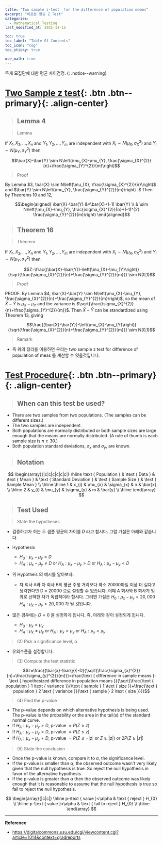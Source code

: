 ```yaml
---
title: "Two sample z-test  for the difference of population means"
excerpt: "이표본 평균 Z Test"
categories:
  - Mathematical_Testing
last_modified_at: 2021-11-15

toc: true
toc_label: "Table Of Contents"
toc_icon: "cog"
toc_sticky: true

use_math: true
---
```


 두개 모집단에 대한 평균 차이검정.
{: .notice--warning}

# [Two Sample z test](#link){: .btn .btn--primary}{: .align-center}

> ## Lemma 4

> Lemma

If $X_{1}, X_{2}, \ldots, X_{n}$ and $Y_{1}, Y_{2}, \ldots, Y_{m}$ are independent with $X_{i} \sim N\left(\mu_{X}, \sigma_{X}^{2}\right)$ and $Y_{i} \sim N\left(\mu_{Y}, \sigma_{Y}^{2}\right)$ then

$$\bar{X}-\bar{Y} \sim N\left(\mu_{X}-\mu_{Y}, \frac{\sigma_{X}^{2}}{n}+\frac{\sigma_{Y}^{2}}{m}\right)$$

> Proof

By Lemma $3, \bar{X} \sim N\left(\mu_{X}, \frac{\sigma_{X}^{2}}{n}\right)$ and $\bar{Y} \sim N\left(\mu_{Y}, \frac{\sigma_{Y}^{2}}{m}\right) .$ Then by Theorems 10 and 12,

$$\begin{aligned}
\bar{X}-\bar{Y} &=\bar{X}+(-1) \bar{Y} \\
& \sim N\left(\mu_{X}-\mu_{Y}, \frac{\sigma_{X}^{2}}{n}+(-1)^{2} \frac{\sigma_{Y}^{2}}{m}\right)
\end{aligned}$$

> ## Theorem 16

> Theorem

If $X_{1}, X_{2}, \ldots, X_{n}$ and $Y_{1}, Y_{2}, \ldots, Y_{m}$ are independent with $X_{i} \sim N\left(\mu_{X}, \sigma_{X}^{2}\right)$ and $Y_{i} \sim N\left(\mu_{Y}, \sigma_{Y}^{2}\right)$ then

$$Z=\frac{(\bar{X}-\bar{Y})-\left(\mu_{X}-\mu_{Y}\right)}{\sqrt{\frac{\sigma_{X}^{2}}{n}+\frac{\sigma_{Y}^{2}}{m}}} \sim N(0,1)$$

> Proof

PROOF. By Lemma $4, \bar{X}-\bar{Y} \sim N\left(\mu_{X}-\mu_{Y}, \frac{\sigma_{X}^{2}}{n}+\frac{\sigma_{Y}^{2}}{m}\right)$, so the mean of $\bar{X}-\bar{Y}$ is $\mu_{X}-\mu_{Y}$ and the variance is $\sqrt{\frac{\sigma_{X}^{2}}{n}+\frac{\sigma_{Y}^{2}}{m}}$. Then $\bar{X}-\bar{Y}$ can be standardized using Theorem 13, giving

$$\frac{(\bar{X}-\bar{Y})-\left(\mu_{X}-\mu_{Y}\right)}{\sqrt{\frac{\sigma_{X}^{2}}{n}+\frac{\sigma_{Y}^{2}}{m}}} \sim N(0,1)$$

> Remark 

- 즉 위의 정리를 이용하면 우리는 two sample z test for difference of population of meas 를 계산할 수 잇을것입니다.

# [Test Procedure](#link){: .btn .btn--primary}{: .align-center}

> ## When can this test be used?

- There are two samples from two populations. (The samples can be different sizes.)
- The two samples are independent.
- Both populations are normally distributed or both sample sizes are large enough that the means are normally distributed. (A rule of thumb is each sample size is $n \geq 30$.)
- Both population standard deviations, $\sigma_{x}$ and $\sigma_{y}$, are known.

> ## Notation

$$
\begin{array}{|c|c|c|c|c|c|}
\hline \text { Population } & \text { Data } & \text { Mean } & \text { Standard Deviation } & \text { Sample Size } & \text { Sample Mean } \\
\hline \hline 1 & x_{i} & \mu_{x} & \sigma_{x} & n & \bar{x} \\
\hline 2 & y_{i} & \mu_{y} & \sigma_{y} & m & \bar{y} \\
\hline
\end{array}
$$

> ## Test Used

> State the hypotheses

- 검증하고자 하는 두 샘플 평균의 차이를 $D$ 라고 합시다. 그럼 가설은 아래와 같습니다.
- Hypothesis
  - $H_{0}: \mu_{x}-\mu_{y}=D$
  - $H_{A}: \mu_{x}-\mu_{y} \neq D$ or $H_{A}: \mu_{x}-\mu_{y}>D$ or $H_{A}: \mu_{x}-\mu_{y}<D$

- 위 Hypotheis 의 예시를 알아보자.
  - 차 회사 A와 차 회사 B의 평균 주행 거리보다 최소 20000마일 이상 더 길다고 생각한다면 D = 20000 으로 설정할 수 있습니다. 이떄 A 회사와 B 회사가 임의로 선택한 차가 독립적이라 합시다. 그러면 가설은 $H_{0}: \mu_{x}-\mu_{y}=20,000$ $H_{A}: \mu_{x}-\mu_{y}>20,000$ 가 될 것입니다. 
- 많은 경우에는 $D=0$ 을 설정하게 됩니다. 즉, 아래와 같이 설정되게 됩니다.  
  - $H_{0}: \mu_{x}=\mu_{y}$
  - $H_{A}: \mu_{x} \neq \mu_{y}$ or $H_{A}: \mu_{x}>\mu_{y}$ or $H_{A}: \mu_{x}<\mu_{y}$

> (2) Pick a significance level, $\alpha$.

- 유의수준을 설정합니다. 

> (3) Compute the test statistic

$$z=\frac{(\bar{x}-\bar{y})-D}{\sqrt{\frac{\sigma_{x}^{2}}{n}+\frac{\sigma_{y}^{2}}{m}}}=\frac{\text { difference in sample means }-\text { hypothesized difference in population means }}{\sqrt{\frac{\text { population } 1 \text { variance }}{\text { sample } 1 \text { size }}+\frac{\text { population } 2 \text { variance }}{\text { sample } 2 \text { size }}}}$$

> (4) Find the $\mathrm{p}$-value

- The p-value depends on which alternative hypothesis is being used. The p-value is the probability or the area in the tail(s) of the standard normal curve.
- If $H_{A}: \mu_{x}-\mu_{y}>D$, p-value $=P(Z \geq z)$
- If $H_{A}: \mu_{x}-\mu_{y}<D$, p-value $=P(Z \leq z)$
- If $H_{A}: \mu_{x}-\mu_{y} \neq D$, p-value $=P(Z \leq-|z|$ or $Z \geq|z|)$ or $2 P(Z \geq|z|)$

> (5) State the conclusion

- Once the p-value is known, compare it to $\alpha$, the significance level.
- If the $\mathrm{p}$-value is smaller than $\alpha$, the observed outcome wasn't very likely given that the null hypothesis is true. So reject the null hypothesis in favor of the alternative hypothesis.
- If the p-value is greater than $\alpha$ then the observed outcome was likely enough that it is reasonable to assume that the null hypothesis is true so fail to reject the null hypothesis.

$$
\begin{array}{|c|c|}
\hline p-\text { value }<\alpha & \text { reject } H_{0} \\
\hline p-\text { value }>\alpha & \text { fail to reject } H_{0} \\
\hline
\end{array}
$$



---

**Reference**

- <https://digitalcommons.usu.edu/cgi/viewcontent.cgi?article=1014&context=gradreports>

